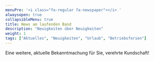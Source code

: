 ```yaml
---
menuPre: '<i class="fa-regular fa-newspaper"></i> '
alwaysopen: true
collapsibleMenu: true
title: News am laufenden Band
description: "Neuigkeiten über Neuigkeiten"
weight: 1
tags: ["Aktuelles", "Neuigkeiten", "Urlaub", "Betriebsferien"]
---
```


Eine weitere, aktuelle Bekanntmachung für Sie, verehrte Kundschaft!
